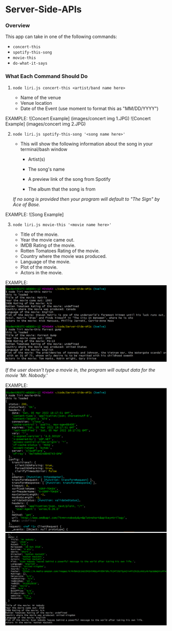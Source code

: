 # Server-Side-APIs

### Overview



This app can take in one of the following commands:

 * `concert-this`
 * `spotify-this-song`
 * `movie-this`
 * `do-what-it-says`

### What Each Command Should Do

1. `node liri.js concert-this <artist/band name here>`

     * Name of the venue
     * Venue location
     * Date of the Event (use moment to format this as "MM/DD/YYYY")

EXAMPLE: 
![Concert Example] (images/concert img 1.JPG)
![Concert Example] (images/concert img 2.JPG)

2. `node liri.js spotify-this-song '<song name here>'`
   * This will show the following information about the song in your terminal/bash window

     * Artist(s)

     * The song's name

     * A preview link of the song from Spotify

     * The album that the song is from

    
    *If no song is provided then your program will default to "The Sign" by Ace of Base.*

EXAMPLE: 
![Song Example]


3. `node liri.js movie-this '<movie name here>'`

     * Title of the movie.
     * Year the movie came out.
     * IMDB Rating of the movie.
     * Rotten Tomatoes Rating of the movie.
     * Country where the movie was produced.
     * Language of the movie.
     * Plot of the movie.
     * Actors in the movie.
      
EXAMPLE: 
![Movie Example](https://github.com/LuzSanchez23/Server-Side-APIs/blob/main/movies%20for%20readme.png?raw=true)

   *If the user doesn't type a movie in, the program will output data for the movie 'Mr. Nobody.'*

EXAMPLE: 
![Movie Example](https://github.com/LuzSanchez23/Server-Side-APIs/blob/main/mr%20nobody%201.png?raw=true)
![Movie Example](https://github.com/LuzSanchez23/Server-Side-APIs/blob/main/mr%20nobody%202.png?raw=true)

